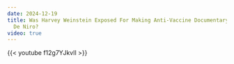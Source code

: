 ```yaml
---
date: 2024-12-19
title: Was Harvey Weinstein Exposed For Making Anti-Vaccine Documentary With Robert
  De Niro?
video: true
---
```



{{< youtube f12g7YJkvlI >}}
